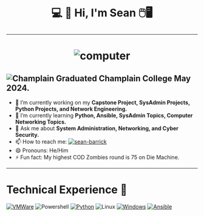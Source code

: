 # <p align="center">💻 👾 Hi, I'm Sean 🖱️🖥️</p>
---
# <p align="center">![computer](https://media.giphy.com/media/v1.Y2lkPTc5MGI3NjExeHluazVxbmYwOTRhOW1wMzU0cnNtNXY2cHFnbm5iZ3d1aWQ0dHQxZCZlcD12MV9pbnRlcm5hbF9naWZfYnlfaWQmY3Q9Zw/8c9NInMpXixMjR6lTH/giphy.gif)</p>

![Champlain](https://github.com/seabar24/seabar24/assets/71162295/13d207fd-f9ea-4f8e-8c01-cdc4b95f34f3) Graduated Champlain College May 2024.
---
- 🔭 I’m currently working on my **Capstone Project, SysAdmin Projects, Python Projects, and Network Engineering.**
- 🌱 I’m currently learning **Python, Ansible, SysAdmin Topics, Computer Networking Topics.**
- 💬 Ask me about **System Administration, Networking, and Cyber Security.**
- 📫 How to reach me: [![sean-barrick](https://github.com/seabar24/seabar24/assets/71162295/735eda6b-b49d-43ff-ac2f-8fce3a34a1c7)](https://www.linkedin.com/in/sean-barrick/)
- 😄 Pronouns: He/Him
- ⚡ Fun fact: My highest COD Zombies round is 75 on Die Machine.
---
# Technical Experience 🔧
[![VMWare](https://camo.githubusercontent.com/96dea977487bdc218613cb4c0723f893c3ed9b36ef1de5491c780a775d83f86a/68747470733a2f2f696d672e736869656c64732e696f2f62616467652f2d564d776172652d3630373037383f7374796c653d666c6174266c6f676f3d564d77617265266c6f676f436f6c6f723d7768697465)](https://www.vmware.com/)
![Powershell](https://camo.githubusercontent.com/ea7b13f9b5b299f9f7d4fa78a9d756635f7d4ef4601c1f2aed8af417a1e546e3/68747470733a2f2f696d672e736869656c64732e696f2f62616467652f2d506f7765725368656c6c2d3533393146453f7374796c653d666c6174266c6f676f3d506f7765725368656c6c266c6f676f436f6c6f723d7768697465)
[![Python](https://github.com/seabar24/seabar24/assets/71162295/ccf7156c-a0c4-408f-9eea-e1c093c86a7c)](https://www.python.org/)
![Linux](https://github.com/seabar24/seabar24/assets/71162295/8de35eab-9c4d-48b2-9358-d544f9bbe7ac)
[![Windows](https://github.com/seabar24/seabar24/assets/71162295/90229c32-59be-426c-8ccb-3690b81d9cf4)](https://www.microsoft.com/en-us/windows)
[![Ansible](https://camo.githubusercontent.com/729b43632161eef1f0488e0c79770733edb33410b7b1fae7fcaa4a46960153d4/68747470733a2f2f696d672e736869656c64732e696f2f62616467652f416e7369626c652d2532334545303030302e7376673f7374796c653d666c61742d737175617265266c6f676f3d616e7369626c65266c6f676f436f6c6f723d7768697465)](https://www.ansible.com/)
